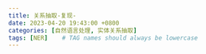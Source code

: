 ```yaml
---
title: 关系抽取-复现-
date: 2023-04-20 19:43:00 +0800
categories: [自然语言处理, 实体关系抽取]
tags: [NER]    # TAG names should always be lowercase
---
```

